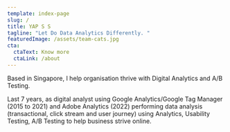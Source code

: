 ```yaml
---
template: index-page
slug: /
title: YAP S S
tagline: "Let Do Data Analytics Differently. "
featuredImage: /assets/team-cats.jpg
cta:
  ctaText: Know more
  ctaLink: /about
---
```

Based in Singapore, I help organisation thrive with Digital Analytics and A/B Testing.

Last 7 years, as digital analyst using Google Analytics/Google Tag Manager (2015 to 2021) and Adobe Analytics (2022) performing data analysis (transactional, click stream and user journey) using Analytics, Usability Testing, A/B Testing to help business strive online. 
